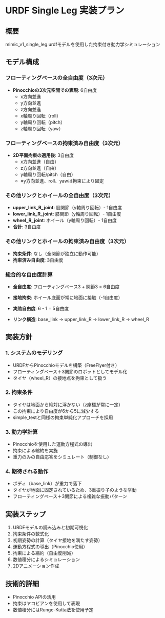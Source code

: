 # URDF Single Leg 実装プラン

## 概要
mimic_v1_single_leg.urdfモデルを使用した拘束付き動力学シミュレーション

## モデル構成

### フローティングベースの全自由度（3次元）
- **Pinocchioの3次元空間での表現**: 6自由度
  - x方向並進
  - y方向並進
  - z方向並進
  - x軸周り回転（roll）
  - y軸周り回転（pitch）
  - z軸周り回転（yaw）

### フローティングベースの拘束済み自由度（3次元）
- **2D平面拘束の適用後**: 3自由度
  - x方向並進（自由）
  - z方向並進（自由）
  - y軸周り回転/pitch（自由）
  - ※y方向並進、roll、yawは拘束により固定

### その他リンクとホイールの全自由度（3次元）
- **upper_link_R_joint**: 股関節（y軸周り回転）- 1自由度
- **lower_link_R_joint**: 膝関節（y軸周り回転）- 1自由度
- **wheel_R_joint**: ホイール（y軸周り回転）- 1自由度
- **合計**: 3自由度

### その他リンクとホイールの拘束済み自由度（3次元）
- **拘束条件**: なし（全関節が独立に動作可能）
- **拘束済み自由度**: 3自由度

### 総合的な自由度計算
- **全自由度**: フローティングベース3 + 関節3 = 6自由度
- **接地拘束**: ホイール底面が常に地面に接触（-1自由度）
- **実効自由度**: 6 - 1 = 5自由度

- **リンク構造**: base_link → upper_link_R → lower_link_R → wheel_R

## 実装方針

### 1. システムのモデリング
- URDFからPinocchioモデルを構築（FreeFlyer付き）
- フローティングベース＋3関節のロボットとしてモデル化
- タイヤ（wheel_R）の接地点を拘束として扱う

### 2. 拘束条件
- タイヤは地面から絶対に浮かない（z座標が常に一定）
- この拘束により自由度が6から5に減少する
- simple_testと同様の拘束単純化アプローチを採用

### 3. 動力学計算
- Pinocchioを使用した運動方程式の導出
- 拘束による縮約を実施
- 重力のみの自由応答をシミュレート（制御なし）

### 4. 期待される動作
- ボディ（base_link）が重力で落下
- タイヤが地面に固定されているため、3重振り子のような挙動
- フローティングベース＋3関節による複雑な振動パターン

## 実装ステップ
1. URDFモデルの読み込みと初期可視化
2. 拘束条件の数式化
3. 初期姿勢の計算（タイヤ接地を満たす姿勢）
4. 運動方程式の導出（Pinocchio使用）
5. 拘束による縮約（自由度削減）
6. 数値積分によるシミュレーション
7. 2Dアニメーション作成

## 技術的詳細
- Pinocchio APIの活用
- 拘束はヤコビアンを使用して表現
- 数値積分にはRunge-Kutta法を使用予定